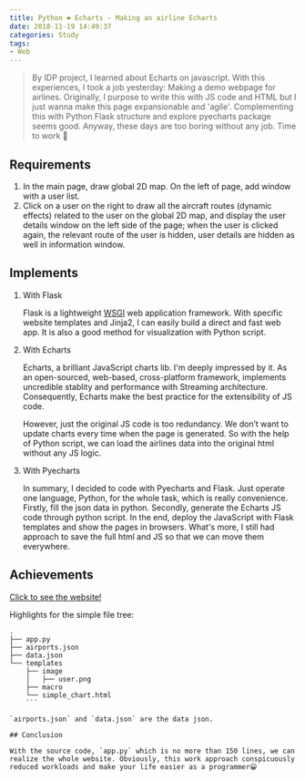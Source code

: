 ```yaml
---
title: Python ❤ Echarts - Making an airline Echarts
date: 2018-11-19 14:49:37
categories: Study
tags:
- Web
---
```


> By IDP project, I learned about Echarts on javascript. With this experiences, I took a job yesterday: Making a demo webpage for airlines. Originally, I purpose to write this with JS code and HTML but I just wanna make this page expansionable and 'agile'. Complementing this with Python Flask structure and explore pyecharts package seems good. Anyway, these days are too boring without any job​. Time to work 🙌

<!--more-->

## Requirements

1. In the main page, draw global 2D map. On the left of page, add window with a user list.
2. Click on a user on the right to draw all the aircraft routes (dynamic effects) related to the user on the global 2D map, and display the user details window on the left side of the page; when the user is clicked again, the relevant route of the user is hidden, user details are hidden as well in information window.

## Implements

1. With Flask

    Flask is a lightweight [WSGI](https://wsgi.readthedocs.io/) web application framework. With specific website templates and Jinja2, I can easily build a direct and fast web app. It is also a good method for visualization with Python script.

2. With Echarts

    Echarts, a brilliant JavaScript charts lib. I'm deeply impressed by it. As an open-sourced, web-based, cross-platform framework, implements uncredible stablity and performance with Streaming architecture. Consequently, Echarts make the best practice for the extensibility of JS code. 
   
    However, just the original JS code is too redundancy. We don’t want to update charts every time when the page is generated. So with the help of Python script, we can load the airlines data into the original html without any JS logic.

3. With Pyecharts

    In summary, I decided to code with Pyecharts and Flask. Just operate one language, Python, for the whole task, which is really convenience. Firstly, fill the json data in python. Secondly, generate the Echarts JS code through python script. In the end, deploy the JavaScript with Flask templates and show the pages in browsers. What's more, I still had approach to save the full html and JS so that we can move them everywhere.

## Achievements

[Click to see the website!](./cas-airline.html)

Highlights for the simple file tree: 

```
.
├── app.py
├── airports.json
├── data.json
└── templates
    ├── image
    │   ├── user.png
    ├── macro
    └── simple_chart.html
    ```

`airports.json` and `data.json` are the data json. 

## Conclusion

With the source code, `app.py` which is no more than 150 lines, we can realize the whole website. Obviously, this work approach conspicuously reduced workloads and make your life easier as a programmer😀

